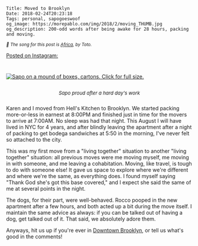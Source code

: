     Title: Moved to Brooklyn
    Date: 2018-02-24T20:23:18
    Tags: personal, sapogoeswoof
    og_image: https://morepablo.com/img/2018/2/moving_THUMB.jpg
    og_description: 200-odd words after being awake for 28 hours, packing and moving.

<small><em>🎵 The song for this post is [Africa][1], by Toto.</em></small>

[Posted on Instagram:][3]

<div class="caption-img-block" style="margin: 25px auto">
<a href="/img/2018/2/moving.jpg" target="blank">
<img src="/img/2018/2/moving_THUMB.jpg" alt="Sapo on a mound of boxes, cartons. Click for full size." style="margin: 15px auto;" />
</a>
<p style="font-style: italic; text-align: center; font-size: small">Sapo proud
after a hard day's work</p>
</div>

Karen and I moved from Hell's Kitchen to Brooklyn. We started packing
more-or-less in earnest at 8:00PM and finished just in time for the movers to
arrive at 7:00AM. No sleep was had that night. This August I will have lived in
NYC for 4 years, and after blindly leaving the apartment after a night of packing
to get bodega sandwiches at 5:50 in the morning, I've never felt so attached to
the city.

This was my first move from a "living together" situation to another "living
together" situation: all previous moves were me moving myself, me moving in with
someone, and me leaving a cohabitation. Moving, like travel, is tough to do
with someone else! It gave us space to explore where we're different and
where we're the same, as everything does. I found myself saying "Thank God she's
got this base covered," and I expect she said the same of me at several points
in the night.

The dogs, for their part, were well-behaved. Rocco pooped in the new apartment
after a few hours, and both acted up a bit during the move itself. I maintain
the same advice as always: if you can be talked out of having a dog, get talked
out of it. That said, we absolutely adore them.

Anyways, hit us up if you're ever in [Downtown Brooklyn][2], or tell us
what's good in the comments!

   [1]: https://www.youtube.com/watch?v=QAo_Ycocl1E
   [2]: https://goo.gl/maps/2fhhZUoWPUB2
   [3]: https://www.instagram.com/p/BflVfWEhEvS/?taken-by=not.pablo
